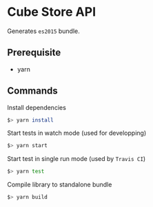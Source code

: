 # Cube Store API

Generates `es2015` bundle.

## Prerequisite

* yarn

## Commands

Install dependencies

``` bash
$> yarn install
```

Start tests in watch mode (used for developping)

``` bash
$> yarn start
```

Start test in single run mode (used by `Travis CI`)

``` bash
$> yarn test
```

Compile library to standalone bundle

``` bash
$> yarn build
```